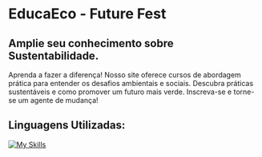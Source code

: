 # EducaEco - Future Fest

## Amplie seu conhecimento sobre Sustentabilidade.
Aprenda a fazer a diferença! Nosso site oferece cursos de abordagem prática para entender os desafios ambientais e sociais. Descubra práticas sustentáveis e como promover um futuro mais verde. Inscreva-se e torne-se um agente de mudança!

## Linguagens Utilizadas:

[![My Skills](https://skillicons.dev/icons?i=html,css,js,nodejs,mongo)](https://skillicons.dev)
